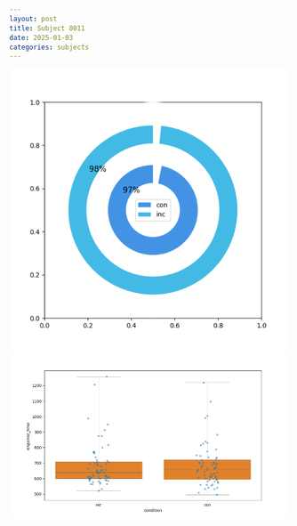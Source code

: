 ```yaml
---
layout: post
title: Subject 8011
date: 2025-01-03
categories: subjects
---
```


![](data/8011/run-23/8011_accuracy_by_condition.png)
![](data/8011/run-23/8011_rt.png)
